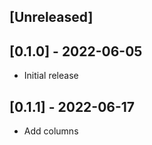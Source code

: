 ## [Unreleased]

## [0.1.0] - 2022-06-05

- Initial release

## [0.1.1] - 2022-06-17

- Add columns

